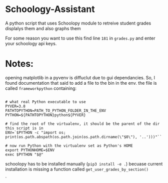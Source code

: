 # Schoology-Assistant
A python script that uses Schoolopy module to retreive student grades displalys them and also graphs them

For some reason you want to use this find line `181` in `grades.py` and enter your schoology api keys.

# Notes:
opening matplotlib in a pyvenv is diffuclut due to gui dependancies. So, I found documentation that said to add a file to the bin in the env.
the file is called `frameworkpython` containing:
```#!/bin/bash

# what real Python executable to use
PYVER=3.8
PATHTOPYTHON=PATH_TO_PYTHON_FOLDER_IN_THE_ENV
PYTHON=${PATHTOPYTHON}python${PYVER}

# find the root of the virtualenv, it should be the parent of the dir this script is in
ENV=`$PYTHON -c "import os; print(os.path.abspath(os.path.join(os.path.dirname(\"$0\"), '..')))"``

# now run Python with the virtualenv set as Python's HOME
export PYTHONHOME=$ENV
exec $PYTHON "$@"
```

schoolopy has to be installed manually (`pip3 install -e .`) becuase current installation is missing a function called `get_user_grades_by_section()`

`
